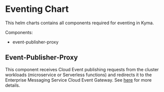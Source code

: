 # Eventing Chart

This helm charts contains all components required for eventing in Kyma.

Components:
- event-publisher-proxy

## Event-Publisher-Proxy

This component receives Cloud Event publishing requests from the cluster workloads (microservice or Serverless functions) and redirects it to the Enterprise Messaging Service Cloud Event Gateway. See [here](https://github.com/kyma-project/kyma/tree/master/components/event-publisher-proxy) for more details.
